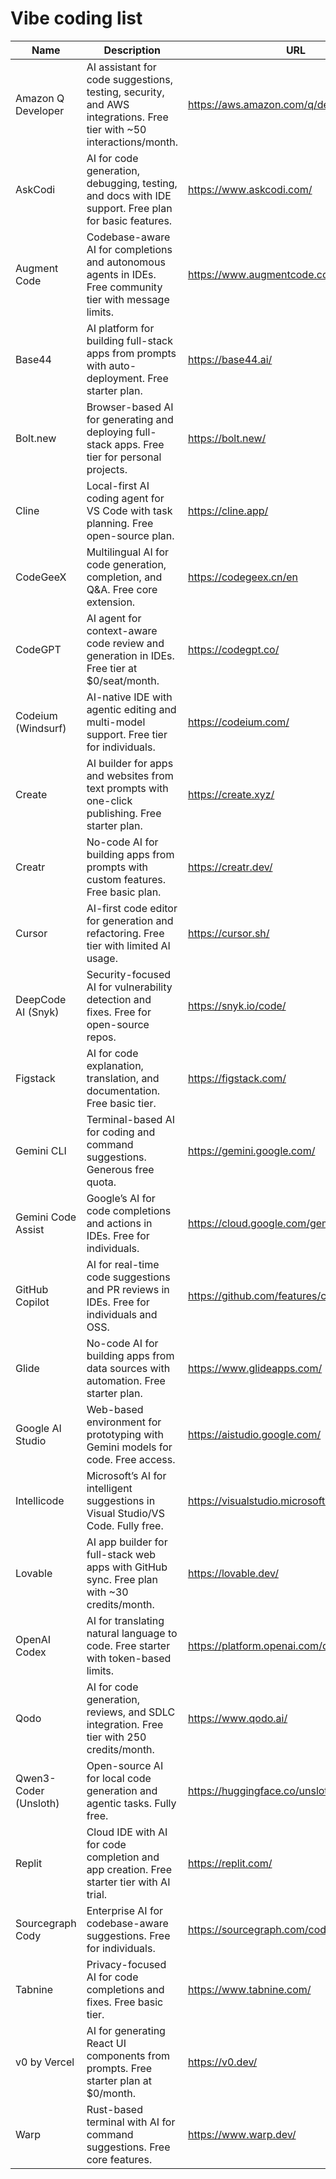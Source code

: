 # Vibe coding list

| Name                  | Description                                                                 | URL                                      |
|-----------------------|-----------------------------------------------------------------------------|------------------------------------------|
| Amazon Q Developer    | AI assistant for code suggestions, testing, security, and AWS integrations. Free tier with ~50 interactions/month. | https://aws.amazon.com/q/developer/      |
| AskCodi               | AI for code generation, debugging, testing, and docs with IDE support. Free plan for basic features. | https://www.askcodi.com/                 |
| Augment Code          | Codebase-aware AI for completions and autonomous agents in IDEs. Free community tier with message limits. | https://www.augmentcode.com/             |
| Base44                | AI platform for building full-stack apps from prompts with auto-deployment. Free starter plan. | https://base44.ai/                       |
| Bolt.new              | Browser-based AI for generating and deploying full-stack apps. Free tier for personal projects. | https://bolt.new/                        |
| Cline                 | Local-first AI coding agent for VS Code with task planning. Free open-source plan. | https://cline.app/                       |
| CodeGeeX              | Multilingual AI for code generation, completion, and Q&A. Free core extension. | https://codegeex.cn/en                   |
| CodeGPT               | AI agent for context-aware code review and generation in IDEs. Free tier at $0/seat/month. | https://codegpt.co/                      |
| Codeium (Windsurf)    | AI-native IDE with agentic editing and multi-model support. Free tier for individuals. | https://codeium.com/                     |
| Create                | AI builder for apps and websites from text prompts with one-click publishing. Free starter plan. | https://create.xyz/                      |
| Creatr                | No-code AI for building apps from prompts with custom features. Free basic plan. | https://creatr.dev/                      |
| Cursor                | AI-first code editor for generation and refactoring. Free tier with limited AI usage. | https://cursor.sh/                       |
| DeepCode AI (Snyk)    | Security-focused AI for vulnerability detection and fixes. Free for open-source repos. | https://snyk.io/code/                    |
| Figstack              | AI for code explanation, translation, and documentation. Free basic tier. | https://figstack.com/                    |
| Gemini CLI            | Terminal-based AI for coding and command suggestions. Generous free quota. | https://gemini.google.com/               |
| Gemini Code Assist    | Google’s AI for code completions and actions in IDEs. Free for individuals. | https://cloud.google.com/gemini          |
| GitHub Copilot        | AI for real-time code suggestions and PR reviews in IDEs. Free for individuals and OSS. | https://github.com/features/copilot      |
| Glide                 | No-code AI for building apps from data sources with automation. Free starter plan. | https://www.glideapps.com/               |
| Google AI Studio      | Web-based environment for prototyping with Gemini models for code. Free access. | https://aistudio.google.com/             |
| Intellicode           | Microsoft’s AI for intelligent suggestions in Visual Studio/VS Code. Fully free. | https://visualstudio.microsoft.com/intellicode/ |
| Lovable               | AI app builder for full-stack web apps with GitHub sync. Free plan with ~30 credits/month. | https://lovable.dev/                     |
| OpenAI Codex          | AI for translating natural language to code. Free starter with token-based limits. | https://platform.openai.com/docs/codex   |
| Qodo                  | AI for code generation, reviews, and SDLC integration. Free tier with 250 credits/month. | https://www.qodo.ai/                     |
| Qwen3-Coder (Unsloth) | Open-source AI for local code generation and agentic tasks. Fully free. | https://huggingface.co/unsloth           |
| Replit                | Cloud IDE with AI for code completion and app creation. Free starter tier with AI trial. | https://replit.com/                      |
| Sourcegraph Cody      | Enterprise AI for codebase-aware suggestions. Free for individuals. | https://sourcegraph.com/cody             |
| Tabnine               | Privacy-focused AI for code completions and fixes. Free basic tier. | https://www.tabnine.com/                 |
| v0 by Vercel          | AI for generating React UI components from prompts. Free starter plan at $0/month. | https://v0.dev/                          |
| Warp                  | Rust-based terminal with AI for command suggestions. Free core features. | https://www.warp.dev/                    |

